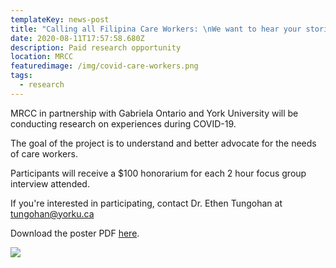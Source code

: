 ```yaml
---
templateKey: news-post
title: "Calling all Filipina Care Workers: \nWe want to hear your stories!"
date: 2020-08-11T17:57:58.680Z
description: Paid research opportunity
location: MRCC
featuredimage: /img/covid-care-workers.png
tags:
  - research
---
```




MRCC in partnership with Gabriela Ontario and York University will be conducting research on experiences during COVID-19.

The goal of the project is to understand and better advocate for the needs of care workers.

Participants will receive a $100 honorarium for each 2 hour focus group interview attended.

If you're interested in participating, contact Dr. Ethen Tungohan at [tungohan@yorku.ca](mailto:tungohan@yorku.ca)


Download the poster PDF [here](https://drive.google.com/file/d/1oTiRMw7dnJs_HtwY4vcoq-5G_MYmNKov/view?usp=sharing).

![](/img/covid-care-workers.png)
